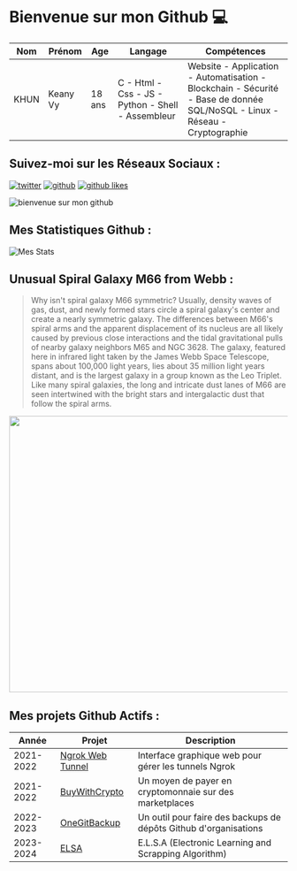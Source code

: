 # Bienvenue sur mon Github 💻
| Nom | Prénom | Age | Langage | Compétences |
|---  |---     |---  |---      |---
| KHUN | Keany Vy | 18 ans | C - Html - Css - JS - Python - Shell - Assembleur | Website - Application - Automatisation - Blockchain - Sécurité - Base de donnée SQL/NoSQL - Linux - Réseau - Cryptographie |

## Suivez-moi sur les Réseaux Sociaux :
[![twitter](https://img.shields.io/twitter/follow/thisiskeanyvy?style=social)](https://twitter.com/thisiskeanyvy)
[![github](https://img.shields.io/github/followers/thisiskeanyvy?style=social)](https://github.com/thisiskeanyvy?tab=followers)
[![github likes](https://img.shields.io/github/stars/thisiskeanyvy?style=social)](https://github.com/thisiskeanyvy)

![bienvenue sur mon github](https://thisiskeanyvy-hosting.pages.dev/banner.gif)

## Mes Statistiques Github :
![Mes Stats](https://github-readme-stats.vercel.app/api?username=thisiskeanyvy&show_icons=true&theme=radical)

## Unusual Spiral Galaxy M66 from Webb :

> Why isn't spiral galaxy M66 symmetric?  Usually, density waves of gas, dust, and newly formed stars circle a spiral galaxy's center and create a nearly symmetric galaxy.  The differences between M66's spiral arms and the apparent displacement of its nucleus are all likely caused by previous close interactions and the tidal gravitational pulls of nearby galaxy neighbors M65 and NGC 3628. The galaxy, featured here in infrared light taken by the James Webb Space Telescope, spans about 100,000 light years, lies about 35 million light years distant, and is the largest galaxy in a group known as the Leo Triplet.  Like many spiral galaxies, the long and intricate dust lanes of M66 are seen intertwined with the bright stars and intergalactic dust that follow the spiral arms.

<img src='https://apod.nasa.gov/apod/image/2308/M66_JwstTomlinson_1080.jpg' width="800" height="500"/>

## Mes projets Github Actifs :
| Année | Projet | Description |
|---   |---     |---          |
| 2021-2022 | [Ngrok Web Tunnel](https://github.com/thisiskeanyvy/ngrok-web-manager) | Interface graphique web pour gérer les tunnels Ngrok |
| 2021-2022 | [BuyWithCrypto](https://github.com/BuyWithCrypto) | Un moyen de payer en cryptomonnaie sur des marketplaces |
| 2022-2023 | [OneGitBackup](https://github.com/BuyWithCrypto/OneGitBackup) | Un outil pour faire des backups de dépôts Github d'organisations |
| 2023-2024 | [ELSA](https://github.com/thisiskeanyvy/ELSA) | E.L.S.A (Electronic Learning and Scrapping Algorithm) |